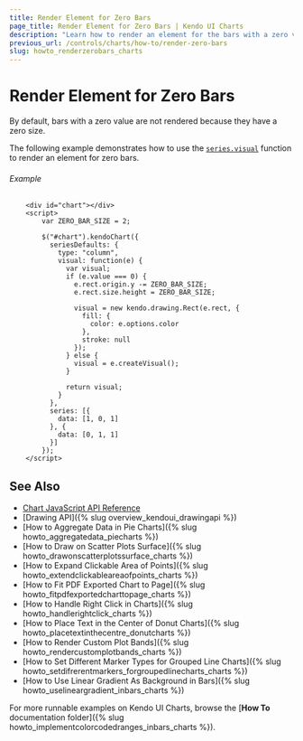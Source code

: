 ```yaml
---
title: Render Element for Zero Bars
page_title: Render Element for Zero Bars | Kendo UI Charts
description: "Learn how to render an element for the bars with a zero value with the Kendo UI Charts."
previous_url: /controls/charts/how-to/render-zero-bars
slug: howto_renderzerobars_charts
---
```


# Render Element for Zero Bars

By default, bars with a zero value are not rendered because they have a zero size.

The following example demonstrates how to use the [`series.visual`](/api/javascript/dataviz/ui/chart/configuration/series.visual) function to render an element for zero bars.

###### Example

```dojo
    <div id="chart"></div>
    <script>
        var ZERO_BAR_SIZE = 2;

        $("#chart").kendoChart({
          seriesDefaults: {
            type: "column",
            visual: function(e) {
              var visual;
              if (e.value === 0) {
                e.rect.origin.y -= ZERO_BAR_SIZE;
                e.rect.size.height = ZERO_BAR_SIZE;

                visual = new kendo.drawing.Rect(e.rect, {
                  fill: {
                    color: e.options.color
                  },
                  stroke: null
                });
              } else {
                visual = e.createVisual();
              }

              return visual;
            }
          },
          series: [{
            data: [1, 0, 1]
          }, {
            data: [0, 1, 1]
          }]
        });
    </script>
```

## See Also

* [Chart JavaScript API Reference](/api/javascript/dataviz/ui/chart)
* [Drawing API]({% slug overview_kendoui_drawingapi %})
* [How to Aggregate Data in Pie Charts]({% slug howto_aggregatedata_piecharts %})
* [How to Draw on Scatter Plots Surface]({% slug howto_drawonscatterplotssurface_charts %})
* [How to Expand Clickable Area of Points]({% slug howto_extendclickableareaofpoints_charts %})
* [How to Fit PDF Exported Chart to Page]({% slug howto_fitpdfexportedcharttopage_charts %})
* [How to Handle Right Click in Charts]({% slug howto_handlerightclick_charts %})
* [How to Place Text in the Center of Donut Charts]({% slug howto_placetextinthecentre_donutcharts %})
* [How to Render Custom Plot Bands]({% slug howto_rendercustomplotbands_charts %})
* [How to Set Different Marker Types for Grouped Line Charts]({% slug howto_setdifrerentmarkers_forgroupedlinecharts_charts %})
* [How to Use Linear Gradient As Background in Bars]({% slug howto_uselineargradient_inbars_charts %})

For more runnable examples on Kendo UI Charts, browse the [**How To** documentation folder]({% slug howto_implementcolorcodedranges_inbars_charts %}).
